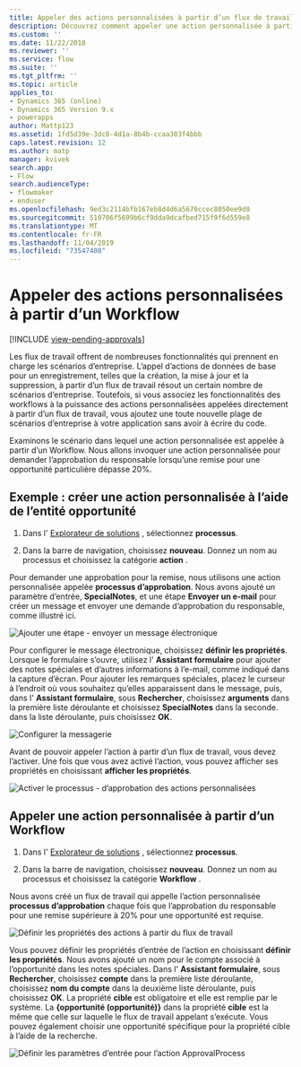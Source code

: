 ```yaml
---
title: Appeler des actions personnalisées à partir d’un flux de travail | MicrosoftDocs
description: Découvrez comment appeler une action personnalisée à partir d’un flux de travail
ms.custom: ''
ms.date: 11/22/2018
ms.reviewer: ''
ms.service: flow
ms.suite: ''
ms.tgt_pltfrm: ''
ms.topic: article
applies_to:
- Dynamics 365 (online)
- Dynamics 365 Version 9.x
- powerapps
author: Mattp123
ms.assetid: 1fd5d39e-3dc8-4d1a-8b4b-ccaa303f4bbb
caps.latest.revision: 12
ms.author: matp
manager: kvivek
search.app:
- Flow
search.audienceType:
- flowmaker
- enduser
ms.openlocfilehash: 9ed3c2114bfb167eb8d4d6a5670ccec8050ee9d0
ms.sourcegitcommit: 510706f5699b6cf9dda9dcafbed715f9f6d559e8
ms.translationtype: MT
ms.contentlocale: fr-FR
ms.lasthandoff: 11/04/2019
ms.locfileid: "73547408"
---
```

# <a name="invoke-custom-actions-from-a-workflow"></a>Appeler des actions personnalisées à partir d’un Workflow
[!INCLUDE [view-pending-approvals](includes/cc-rebrand.md)]

Les flux de travail offrent de nombreuses fonctionnalités qui prennent en charge les scénarios d’entreprise. L’appel d’actions de données de base pour un enregistrement, telles que la création, la mise à jour et la suppression, à partir d’un flux de travail résout un certain nombre de scénarios d’entreprise. Toutefois, si vous associez les fonctionnalités des workflows à la puissance des actions personnalisées appelées directement à partir d’un flux de travail, vous ajoutez une toute nouvelle plage de scénarios d’entreprise à votre application sans avoir à écrire du code.  
  
 Examinons le scénario dans lequel une action personnalisée est appelée à partir d’un Workflow. Nous allons invoquer une action personnalisée pour demander l’approbation du responsable lorsqu’une remise pour une opportunité particulière dépasse 20%.  
  
<a name="action"></a>   
## <a name="example-create-a-custom-action-using-the-opportunity-entity"></a>Exemple : créer une action personnalisée à l’aide de l’entité opportunité
  
1. Dans l' [Explorateur de solutions](/powerapps/maker/model-driven-apps/advanced-navigation#solution-explorer) , sélectionnez **processus**.  
  
2.  Dans la barre de navigation, choisissez **nouveau**. Donnez un nom au processus et choisissez la catégorie **action** .  
  
 Pour demander une approbation pour la remise, nous utilisons une action personnalisée appelée **processus d’approbation**. Nous avons ajouté un paramètre d’entrée, **SpecialNotes**, et une étape **Envoyer un e-mail** pour créer un message et envoyer une demande d’approbation du responsable, comme illustré ici.  
  
 ![Ajouter une étape &#45; envoyer un message électronique](media/enable-custom-action-approval-proces-sadd-email.png "Ajouter une étape-envoyer un message électronique")  
  
 Pour configurer le message électronique, choisissez **définir les propriétés**. Lorsque le formulaire s’ouvre, utilisez l' **Assistant formulaire** pour ajouter des notes spéciales et d’autres informations à l’e-mail, comme indiqué dans la capture d’écran. Pour ajouter les remarques spéciales, placez le curseur à l’endroit où vous souhaitez qu’elles apparaissent dans le message, puis, dans l' **Assistant formulaire**, sous **Rechercher**, choisissez **arguments** dans la première liste déroulante et choisissez **SpecialNotes** dans la seconde. dans la liste déroulante, puis choisissez **OK**.  
  
 ![Configurer la messagerie](media/enable-custom-action-approval-process-setup-email.png "Configurer la messagerie")  
  
 Avant de pouvoir appeler l’action à partir d’un flux de travail, vous devez l’activer. Une fois que vous avez activé l’action, vous pouvez afficher ses propriétés en choisissant **afficher les propriétés**.  
  
 ![Activer le processus &#45; d’approbation des actions personnalisées](media/enable-custom-action-approval-process-activate-action.png "Activer le processus d’approbation des actions personnalisées")  
  
<a name="workflow"></a>   
## <a name="invoke-a-custom-action-from-a-workflow"></a>Appeler une action personnalisée à partir d’un Workflow  
  
1. Dans l' [Explorateur de solutions](/powerapps/maker/model-driven-apps/advanced-navigation#solution-explorer) , sélectionnez **processus**.   
  
2.  Dans la barre de navigation, choisissez **nouveau**. Donnez un nom au processus et choisissez la catégorie **Workflow** .  
  
 Nous avons créé un flux de travail qui appelle l’action personnalisée **processus d’approbation** chaque fois que l’approbation du responsable pour une remise supérieure à 20% pour une opportunité est requise.  
  
 ![Définir les propriétés des actions à partir du flux de travail](media/enable-custom-action-from-workflow.png "Définir les propriétés des actions à partir du flux de travail")  
  
 Vous pouvez définir les propriétés d’entrée de l’action en choisissant **définir les propriétés**. Nous avons ajouté un nom pour le compte associé à l’opportunité dans les notes spéciales. Dans l' **Assistant formulaire**, sous **Rechercher**, choisissez **compte** dans la première liste déroulante, choisissez **nom du compte** dans la deuxième liste déroulante, puis choisissez **OK**. La propriété **cible** est obligatoire et elle est remplie par le système. La **{opportunité (opportunité)}** dans la propriété **cible** est la même que celle sur laquelle le flux de travail appelant s’exécute. Vous pouvez également choisir une opportunité spécifique pour la propriété cible à l’aide de la recherche.  
  
 ![Définir les paramètres d’entrée pour l’action ApprovalProcess](media/enable-customaction-workflow-set-properties.png "Définir les paramètres d’entrée pour l’action ApprovalProcess")  
  



